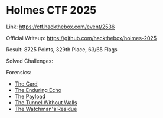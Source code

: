 # Holmes CTF 2025

Link: <https://ctf.hackthebox.com/event/2536>

Official Writeup: <https://github.com/hackthebox/holmes-2025>

Result: 8725 Points, 329th Place, 63/65 Flags

Solved Challenges:

Forensics:

- [The Card](./the-card.md)
- [The Enduring Echo](./the-enduring-echo.md)
- [The Payload](./the-payload.md)
- [The Tunnel Without Walls](./the-tunnel-without-walls.md)
- [The Watchman's Residue](./the-watchmans-residue.md)
